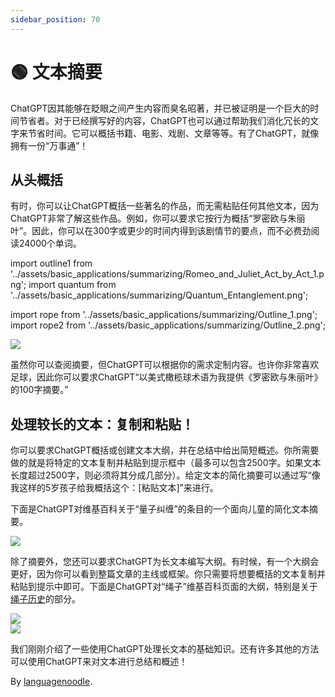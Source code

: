 ```yaml
---
sidebar_position: 70
---
```


# 🟢 文本摘要

ChatGPT因其能够在眨眼之间产生内容而臭名昭著，并已被证明是一个巨大的时间节省者。对于已经撰写好的内容，ChatGPT也可以通过帮助我们消化冗长的文字来节省时间。它可以概括书籍、电影、戏剧、文章等等。有了ChatGPT，就像拥有一份“万事通”！

## 从头概括

有时，你可以让ChatGPT概括一些著名的作品，而无需粘贴任何其他文本，因为ChatGPT非常了解这些作品。例如，你可以要求它按行为概括“罗密欧与朱丽叶”。因此，你可以在300字或更少的时间内得到该剧情节的要点，而不必费劲阅读24000个单词。

import outline1 from '../assets/basic_applications/summarizing/Romeo_and_Juliet_Act_by_Act_1.png';
import quantum from '../assets/basic_applications/summarizing/Quantum_Entanglement.png';

import rope from '../assets/basic_applications/summarizing/Outline_1.png';
import rope2 from '../assets/basic_applications/summarizing/Outline_2.png';

<div style={{textAlign: 'left'}}>
  <img src={outline1} style={{width: "750px"}} />
</div>

虽然你可以查阅摘要，但ChatGPT可以根据你的需求定制内容。也许你非常喜欢足球，因此你可以要求ChatGPT“以美式橄榄球术语为我提供《罗密欧与朱丽叶》的100字摘要。”

## 处理较长的文本：复制和粘贴！

你可以要求ChatGPT概括或创建文本大纲，并在总结中给出简短概述。你所需要做的就是将特定的文本复制并粘贴到提示框中（最多可以包含2500字。如果文本长度超过2500字，则必须将其分成几部分）。给定文本的简化摘要可以通过写“像我这样的5岁孩子给我概括这个：[粘贴文本]”来进行。

下面是ChatGPT对维基百科关于“量子纠缠”的条目的一个面向儿童的简化文本摘要。

<div style={{textAlign: 'left'}}>
  <img src={quantum} style={{width: "750px"}} />
</div>

除了摘要外，您还可以要求ChatGPT为长文本编写大纲。有时候，有一个大纲会更好，因为你可以看到整篇文章的主线或框架。你只需要将想要概括的文本复制并粘贴到提示中即可。下面是ChatGPT对“绳子”维基百科页面的大纲，特别是关于[绳子历史](https://en.wikipedia.org/wiki/Rope#:~:text=to%20pull%20ropes.-,History,-Ancient%20Egyptians%20were)的部分。

<div style={{textAlign: 'left'}}>
  <img src={rope} style={{width: "750px"}} />
</div>

<div style={{textAlign: 'left'}}>
  <img src={rope2} style={{width: "750px"}} />
</div>

我们刚刚介绍了一些使用ChatGPT处理长文本的基础知识。还有许多其他的方法可以使用ChatGPT来对文本进行总结和概述！

By [languagenoodle](https://twitter.com/languagenoodle).